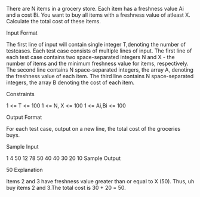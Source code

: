 There are N items in a grocery store. Each item has a freshness value Ai and a cost Bi. You want to buy all items with a freshness value of atleast X. Calculate the total cost of these items.

Input Format

The first line of input will contain single integer T,denoting the number of testcases.
Each test case consists of multiple lines of input.
The first line of each test case contains two space-separated integers N and X - the number of items and the minimum freshness value for items, respectively.
The second line contains N space-separated integers, the array A, denoting the freshness value of each item.
The third line contains N space-separated integers, the array B denoting the cost of each item.

Constraints

1 <= T <= 100
1 <= N, X <= 100
1 <= Ai,Bi <= 100

Output Format

For each test case, output on a new line, the total cost of the groceries buys.

Sample Input 

1
4 50
12 78 50 40
40 30 20 10
Sample Output 

50
Explanation 

Items 2 and 3 have freshness value greater than or equal to X (50). Thus, uh buy items 2 and 3.The total cost is 30 + 20 = 50.
